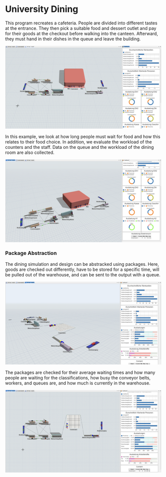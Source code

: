 # University Dining

This program recreates a cafeteria. People are divided into different tastes at the entrance. They then pick a suitable food and dessert outlet and pay for their goods at the checkout before walking into the canteen. Afterward, they must hand in their dishes in the queue and leave the building.

![](/img/university-dining-1.1.png)

In this example, we look at how long people must wait for food and how this relates to their food choice. In addition, we evaluate the workload of the counters and the staff. Data on the queue and the workload of the dining room are also collected.

![](/img/university-dining-1.2.png)

### Package Abstraction

The dining simulation and design can be abstracked using packages. Here, goods are checked out differently, have to be stored for a specific time, will be pulled out of the warehouse, and can be sent to the output with a queue.

![Item Push and Pull Flows 1](/img/university-dining-2.1.png)

The packages are checked for their average waiting times and how many people are waiting for the classifications, how busy the conveyor belts, workers, and queues are, and how much is currently in the warehouse.

![Item Push and Pull Flows 1](/img/university-dining-2.2.png)

